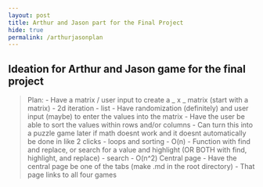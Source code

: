 ```yaml
---
layout: post
title: Arthur and Jason part for the Final Project
hide: true
permalink: /arthurjasonplan
---
```


## Ideation for Arthur and Jason game for the final project
> Plan:
    - Have a matrix / user input to create a _ x _ matrix (start with a matrix)
        - 2d iteration
        - list
    - Have randomization (definitely) and user input (maybe) to enter the values into the matrix
    - Have the user be able to sort the values within rows and/or columns
        - Can turn this into a puzzle game later if math doesnt work and it doesnt automatically be done in like 2 clicks
        - loops and sorting
            - O(n)
    - Function with find and replace, or search for a value and highlight (OR BOTH with find, highlight, and replace)
        - search
        - O(n^2)
> Central page
    - Have the central page be one of the tabs (make .md in the root directory)
    - That page links to all four games